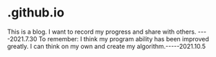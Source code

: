 # .github.io
This is a blog. I want to record my progress and share with others.  ----2021.7.30
To remember: I think my program ability has been improved greatly. I can think on my own and create my algorithm.-----2021.10.5
